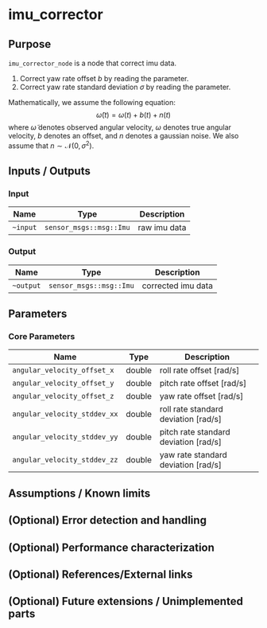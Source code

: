 # imu_corrector

## Purpose

`imu_corrector_node` is a node that correct imu data.

1. Correct yaw rate offset $b$ by reading the parameter.
2. Correct yaw rate standard deviation $\sigma$ by reading the parameter.

Mathematically, we assume the following equation:
$$
\tilde{\omega}(t) = \omega(t) + b(t) + n(t)
$$
where $\tilde{\omega}$ denotes observed angular velocity, $\omega$ denotes true angular velocity, $b$ denotes an offset, and $n$ denotes a gaussian noise.
We also assume that $n\sim\mathcal{N}(0, \sigma^2)$.
<!-- TODO(TIER IV): Make this repository public or change the link. -->
<!-- Use the value estimated by [deviation_estimator](https://github.com/tier4/calibration_tools/tree/main/localization/deviation_estimation_tools) as the parameters for this node. -->

## Inputs / Outputs

### Input

| Name     | Type                    | Description  |
| -------- | ----------------------- | ------------ |
| `~input` | `sensor_msgs::msg::Imu` | raw imu data |

### Output

| Name      | Type                    | Description        |
| --------- | ----------------------- | ------------------ |
| `~output` | `sensor_msgs::msg::Imu` | corrected imu data |

## Parameters

### Core Parameters

| Name                         | Type   | Description                           |
| ---------------------------- | ------ | ------------------------------------- |
| `angular_velocity_offset_x`  | double | roll rate offset [rad/s]              |
| `angular_velocity_offset_y`  | double | pitch rate offset [rad/s]             |
| `angular_velocity_offset_z`  | double | yaw rate offset [rad/s]               |
| `angular_velocity_stddev_xx` | double | roll rate standard deviation [rad/s]  |
| `angular_velocity_stddev_yy` | double | pitch rate standard deviation [rad/s] |
| `angular_velocity_stddev_zz` | double | yaw rate standard deviation [rad/s]   |

## Assumptions / Known limits

## (Optional) Error detection and handling

## (Optional) Performance characterization

## (Optional) References/External links

## (Optional) Future extensions / Unimplemented parts
